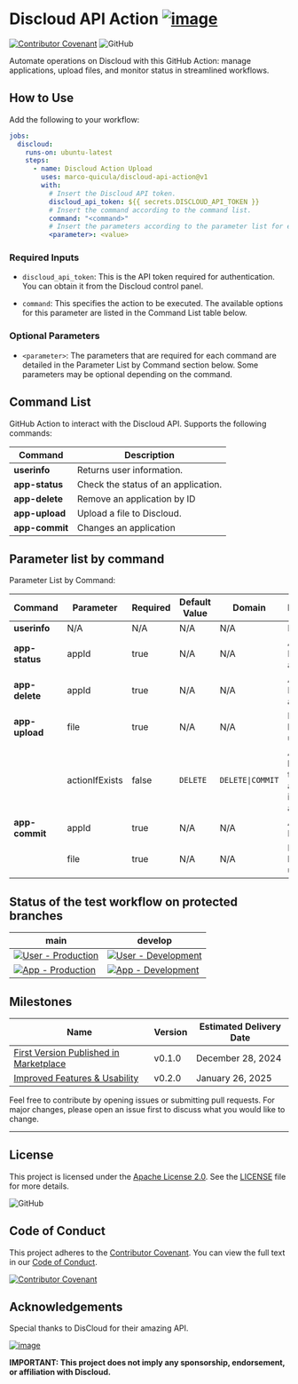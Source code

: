# Discloud API Action [![image](https://github.com/user-attachments/assets/528238b4-547e-4d9e-953d-78c1df182210)](https://discloud.com)
[![Contributor Covenant](https://img.shields.io/badge/Contributor%20Covenant-2.1-4baaaa.svg)](CODE_OF_CONDUCT.md)
![GitHub](https://img.shields.io/github/license/marco-quicula/discloud-api-action)

Automate operations on Discloud with this GitHub Action: manage applications, upload files, and monitor status in streamlined workflows.

## How to Use

Add the following to your workflow:

```yaml
jobs:
  discloud:
    runs-on: ubuntu-latest
    steps:
      - name: Discloud Action Upload
        uses: marco-quicula/discloud-api-action@v1
        with:
          # Insert the Discloud API token.
          discloud_api_token: ${{ secrets.DISCLOUD_API_TOKEN }}
          # Insert the command according to the command list.
          command: "<command>"
          # Insert the parameters according to the parameter list for each command.
          <parameter>: <value>
```

### Required Inputs
- `discloud_api_token`: This is the API token required for authentication. You can obtain it from the Discloud control panel.
  
- `command`: This specifies the action to be executed. The available options for this parameter are listed in the Command List table below.

### Optional Parameters
- `<parameter>`: The parameters that are required for each command are detailed in the Parameter List by Command section below. Some parameters may be optional depending on the command.

## Command List

GitHub Action to interact with the Discloud API. Supports the following commands:

| Command        | Description                         |
|----------------|-------------------------------------|
| **userinfo**   | Returns user information.           |
| **app-status** | Check the status of an application. |
| **app-delete** | Remove an application by ID         |
| **app-upload** | Upload a file to Discloud.          |
| **app-commit** | Changes an application              |

## Parameter list by command

Parameter List by Command:

| Command        | Parameter      | Required | Default Value | Domain           | Description                                              | Example                         |
|----------------|----------------|----------|---------------|------------------|----------------------------------------------------------|---------------------------------|
| **userinfo**   | N/A            | N/A      | N/A           | N/A              | N/A                                                      | N/A                             |
| **app-status** | appId          | true     | N/A           | N/A              | Application ID or `all` for all apps.                    | appId:&nbsp;my-app              |
| **app-delete** | appId          | true     | N/A           | N/A              | Application ID or `all` for all apps.                    | appId:&nbsp;my-app              |
| **app-upload** | file           | true     | N/A           | N/A              | File (.zip) to be uploaded.                              | file:&nbsp;"./path/to/file.zip" |
|                | actionIfExists | false    | `DELETE`      | `DELETE\|COMMIT` | Action to be taken if the application is already active. | actionIfExist:&nbsp;COMMIT      |
| **app-commit** | appId          | true     | N/A           | N/A              | Application ID.                                          | appId:&nbsp;my-app              |
|                | file           | true     | N/A           | N/A              | File (.zip) to be uploaded.                              | file:&nbsp;path/to/file.zip"    |

## Status of the test workflow on protected branches

| main                                                                                                                                                                                                                                         | develop                                                                                                                                                                                                                                               |
|----------------------------------------------------------------------------------------------------------------------------------------------------------------------------------------------------------------------------------------------|-------------------------------------------------------------------------------------------------------------------------------------------------------------------------------------------------------------------------------------------------------|
| [![User - Production](https://github.com/marco-quicula/discloud-api-action/actions/workflows/user-main.yaml/badge.svg?branch=main)](https://github.com/marco-quicula/discloud-api-action/actions/workflows/user-main.yaml)       | [![User - Development](https://github.com/marco-quicula/discloud-api-action/actions/workflows/user-develop.yaml/badge.svg?branch=develop)](https://github.com/marco-quicula/discloud-api-action/actions/workflows/user-develop.yaml)      |
| [![App - Production](https://github.com/marco-quicula/discloud-api-action/actions/workflows/app-main.yaml/badge.svg?branch=main)](https://github.com/marco-quicula/discloud-api-action/actions/workflows/app-main.yaml)  | [![App - Development](https://github.com/marco-quicula/discloud-api-action/actions/workflows/app-develop.yaml/badge.svg?branch=develop)](https://github.com/marco-quicula/discloud-api-action/actions/workflows/app-develop.yaml) |

## Milestones

| Name                                                                                                       | Version | Estimated Delivery Date |
|------------------------------------------------------------------------------------------------------------|---------|-------------------------|
| [First Version Published in Marketplace](https://github.com/marco-quicula/discloud-api-action/milestone/1) | v0.1.0  | December 28, 2024       |
| [Improved Features & Usability](https://github.com/marco-quicula/discloud-api-action/milestone/2)          | v0.2.0  | January 26, 2025        |

Feel free to contribute by opening issues or submitting pull requests. For major changes, please open an issue first to discuss what you would like to change.

---

## License
This project is licensed under the [Apache License 2.0](https://www.apache.org/licenses/LICENSE-2.0). See the [LICENSE](./LICENSE) file for more details.

![GitHub](https://img.shields.io/github/license/marco-quicula/discloud-api-action)

## Code of Conduct
This project adheres to the [Contributor Covenant](https://www.contributor-covenant.org). You can view the full text in our [Code of Conduct](./CODE_OF_CONDUCT.md).

[![Contributor Covenant](https://img.shields.io/badge/Contributor%20Covenant-2.1-4baaaa.svg)](CODE_OF_CONDUCT.md)

## Acknowledgements
Special thanks to DisCloud for their amazing API.

[![image](https://github.com/user-attachments/assets/ae507ba2-2ebf-4228-9b49-21de67c03415)](https://discloud.com)

**IMPORTANT: This project does not imply any sponsorship, endorsement, or affiliation with Discloud.**
